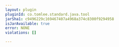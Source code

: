 ```yaml
---
layout: plugin
pluginId: co.tomlee.standard.java.tool
jarSha1: c9496229c169467407a4968a374c8300f9294958
isJarAvailable: true
error: NONE
violations: []

---
```

